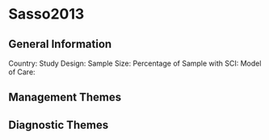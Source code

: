 # Sasso2013

## General Information
Country: 
Study Design: 
Sample Size: 
Percentage of Sample with SCI:
Model of Care: 

## Management Themes


## Diagnostic Themes
